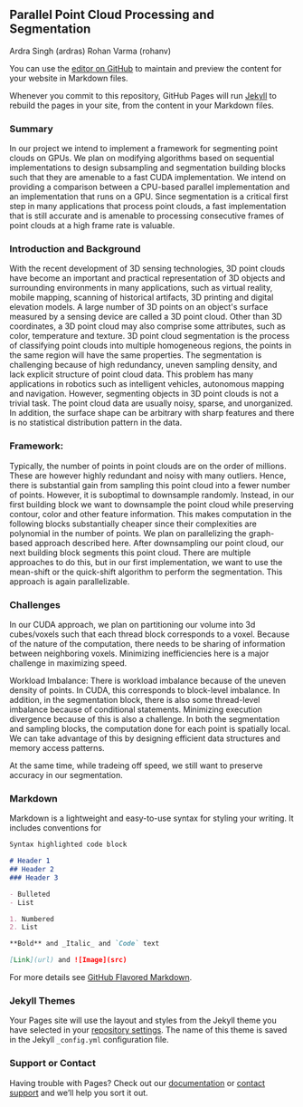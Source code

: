 ## Parallel Point Cloud Processing and Segmentation
Ardra Singh (ardras)
Rohan Varma (rohanv)

You can use the [editor on GitHub](https://github.com/rohanvarma16/pcseg/edit/master/README.md) to maintain and preview the content for your website in Markdown files.

Whenever you commit to this repository, GitHub Pages will run [Jekyll](https://jekyllrb.com/) to rebuild the pages in your site, from the content in your Markdown files.

### Summary
In our project we intend to implement a framework for segmenting point clouds on GPUs. We plan on modifying algorithms based on sequential implementations to design subsampling and segmentation building blocks such that they are amenable to a fast CUDA implementation. We intend on providing a comparison between a CPU-based parallel implementation and an implementation that runs on a GPU. Since segmentation is a critical first step in many applications that process point clouds, a fast implementation that is still accurate and is amenable to processing consecutive frames of point clouds at a high frame rate is valuable.

### Introduction and Background
With the recent development of 3D sensing technologies, 3D point clouds have become an important and practical representation of 3D objects and surrounding environments in many applications, such as virtual reality, mobile mapping, scanning of historical artifacts, 3D printing and digital elevation models. A large number of 3D points on an object's surface measured by a sensing device are called a 3D point cloud. Other than 3D coordinates, a 3D point cloud may also comprise some attributes, such as color, temperature and texture. 3D point cloud segmentation is the process of
classifying point clouds into multiple homogeneous regions, the
points in the same region will have the same properties. The
segmentation is challenging because of high redundancy, uneven
sampling density, and lack explicit structure of point cloud
data. This problem has many applications in robotics such as
intelligent vehicles, autonomous mapping and navigation.
However, segmenting objects in 3D point clouds is not a trivial task. The point
cloud data are usually noisy, sparse, and unorganized. In addition,
the surface shape can be arbitrary with sharp features and
there is no statistical distribution pattern in the data. 




### Framework:
Typically, the number of points in point clouds are on the order of millions. These are however highly redundant and noisy with many outliers. Hence, there is substantial gain from sampling this point cloud into a fewer number of points. However, it is suboptimal to downsample randomly. Instead, in our first building block we want to downsample the point cloud while preserving contour, color and other feature information. This makes computation in the following blocks substantially cheaper since their complexities are polynomial in the number of points. We plan on parallelizing the graph-based approach described here. 
After downsampling our point cloud, our next building block segments this point cloud. There are multiple approaches to do this, but in our first implementation, we want to use the mean-shift or the quick-shift algorithm to perform the segmentation. This approach is again parallelizable. 

### Challenges
 In our CUDA approach, we plan on partitioning our volume into 3d cubes/voxels such that each thread block corresponds to
 a voxel. Because of the nature of the computation, there needs to be sharing of information between neighboring voxels. Minimizing inefficiencies here is a major challenge in maximizing speed. 
 
  Workload Imbalance: There is workload imbalance because of the uneven density of points. In CUDA, this corresponds to block-level imbalance. In addition, in the segmentation block, there is also some thread-level imbalance because of conditional statements. Minimizing execution divergence because of this is also a challenge.
  In both the segmentation and sampling blocks, the computation done for each point is spatially local. We can take advantage of this by designing efficient data structures and memory access patterns.
  
  At the same time, while tradeing off speed, we still want to preserve accuracy in our segmentation.

### Markdown

Markdown is a lightweight and easy-to-use syntax for styling your writing. It includes conventions for

```markdown
Syntax highlighted code block

# Header 1
## Header 2
### Header 3

- Bulleted
- List

1. Numbered
2. List

**Bold** and _Italic_ and `Code` text

[Link](url) and ![Image](src)
```

For more details see [GitHub Flavored Markdown](https://guides.github.com/features/mastering-markdown/).

### Jekyll Themes

Your Pages site will use the layout and styles from the Jekyll theme you have selected in your [repository settings](https://github.com/rohanvarma16/pcseg/settings). The name of this theme is saved in the Jekyll `_config.yml` configuration file.

### Support or Contact

Having trouble with Pages? Check out our [documentation](https://help.github.com/categories/github-pages-basics/) or [contact support](https://github.com/contact) and we’ll help you sort it out.
